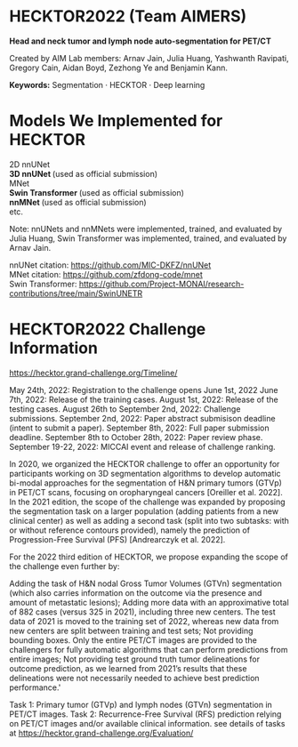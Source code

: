 # HECKTOR2022 (Team AIMERS)
<b>Head and neck tumor and lymph node auto-segmentation for PET/CT </b>


Created by AIM Lab members: Arnav Jain, Julia Huang, Yashwanth Ravipati, Gregory Cain, Aidan Boyd, Zezhong Ye and Benjamin Kann.

<b>Keywords:</b> Segmentation · HECKTOR · Deep learning

# Models We Implemented for HECKTOR
2D nnUNet <br>
<b> 3D nnUNet </b>  (used as official submission) <br>
MNet <br>
<b> Swin Transformer </b> (used as official submission) <br>
<b> nnMNet </b> (used as official submission) <br>
etc.<br>

Note: nnUNets and nnMNets were implemented, trained, and evaluated by Julia Huang, Swin Transformer was implemented, trained, and evaluated by Arnav Jain.

nnUNet citation: https://github.com/MIC-DKFZ/nnUNet <br>
MNet citation: https://github.com/zfdong-code/mnet <br>
Swin Transformer: https://github.com/Project-MONAI/research-contributions/tree/main/SwinUNETR

# HECKTOR2022 Challenge Information
https://hecktor.grand-challenge.org/Timeline/ 

May 24th, 2022: Registration to the challenge opens
June 1st, 2022 June 7th, 2022: Release of the training cases.
August 1st, 2022: Release of the testing cases.
August 26th to September 2nd, 2022: Challenge submissions.
September 2nd, 2022: Paper abstract submisison deadline (intent to submit a paper).
September 8th, 2022: Full paper submission deadline.
September 8th to October 28th, 2022: Paper review phase.
September 19-22, 2022: MICCAI event and release of challenge ranking. 

In 2020, we organized the HECKTOR challenge to offer an opportunity for participants working on 3D segmentation algorithms to develop automatic bi-modal approaches for the segmentation of H&N primary tumors (GTVp) in PET/CT scans, focusing on oropharyngeal cancers [Oreiller et al. 2022]. In the 2021 edition, the scope of the challenge was expanded by proposing the segmentation task on a larger population (adding patients from a new clinical center) as well as adding a second task (split into two subtasks: with or without reference contours provided), namely the prediction of Progression-Free Survival (PFS) [Andrearczyk et al. 2022].



For the 2022 third edition of HECKTOR, we propose expanding the scope of the challenge even further by:

Adding the task of H&N nodal Gross Tumor Volumes (GTVn) segmentation (which also carries information on the outcome via the presence and amount of metastatic lesions);
Adding more data with an approximative total of 882 cases (versus 325 in 2021), including three new centers. The test data of 2021 is moved to the training set of 2022, whereas new data from new centers are split between training and test sets;
Not providing bounding boxes. Only the entire PET/CT images are provided to the challengers for fully automatic algorithms that can perform predictions from entire images;
Not providing test ground truth tumor delineations for outcome prediction, as we learned from 2021’s results that these delineations were not necessarily needed to achieve best prediction performance.'



Task 1: Primary tumor (GTVp) and lymph nodes (GTVn) segmentation in PET/CT images.
Task 2: Recurrence-Free Survival (RFS) prediction relying on PET/CT images and/or available clinical information.
see details of tasks at https://hecktor.grand-challenge.org/Evaluation/


